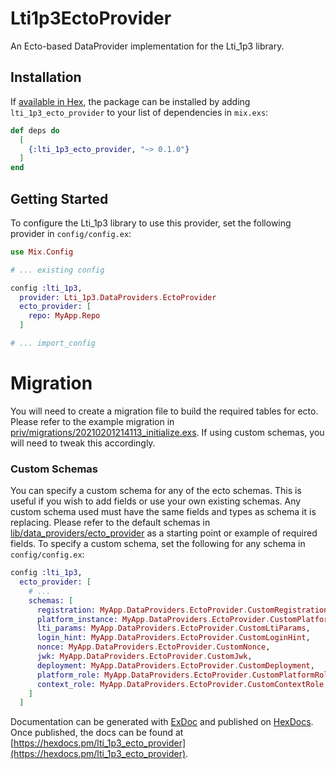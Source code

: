 # Lti1p3EctoProvider

An Ecto-based DataProvider implementation for the Lti_1p3 library.

## Installation

If [available in Hex](https://hex.pm/docs/publish), the package can be installed
by adding `lti_1p3_ecto_provider` to your list of dependencies in `mix.exs`:

```elixir
def deps do
  [
    {:lti_1p3_ecto_provider, "~> 0.1.0"}
  ]
end
```

## Getting Started

To configure the Lti_1p3 library to use this provider, set the following provider in `config/config.ex`:

```elixir
use Mix.Config

# ... existing config

config :lti_1p3,
  provider: Lti_1p3.DataProviders.EctoProvider
  ecto_provider: [
    repo: MyApp.Repo
  ]

# ... import_config

```

# Migration

You will need to create a migration file to build the required tables for ecto. Please refer to the example migration in [priv/migrations/20210201214113_initialize.exs](./priv/migrations/20210201214113_initialize.exs). If using custom schemas, you will need to tweak this accordingly.

### Custom Schemas

You can specify a custom schema for any of the ecto schemas. This is useful if you wish to add fields or use your own existing schemas. Any custom schema used must have the same fields and types as schema it is replacing. Please refer to the default schemas in [lib/data_providers/ecto_provider](./lib/data_providers/ecto_provider) as a  starting point or example of required fields. To specify a custom schema, set the following for any schema in `config/config.ex`:

```elixir
config :lti_1p3,
  ecto_provider: [
    # ...
    schemas: [
      registration: MyApp.DataProviders.EctoProvider.CustomRegistration,
      platform_instance: MyApp.DataProviders.EctoProvider.CustomPlatformInstance,
      lti_params: MyApp.DataProviders.EctoProvider.CustomLtiParams,
      login_hint: MyApp.DataProviders.EctoProvider.CustomLoginHint,
      nonce: MyApp.DataProviders.EctoProvider.CustomNonce,
      jwk: MyApp.DataProviders.EctoProvider.CustomJwk,
      deployment: MyApp.DataProviders.EctoProvider.CustomDeployment,
      platform_role: MyApp.DataProviders.EctoProvider.CustomPlatformRole,
      context_role: MyApp.DataProviders.EctoProvider.CustomContextRole,
    ]
  ]

```


Documentation can be generated with [ExDoc](https://github.com/elixir-lang/ex_doc)
and published on [HexDocs](https://hexdocs.pm). Once published, the docs can
be found at [https://hexdocs.pm/lti_1p3_ecto_provider](https://hexdocs.pm/lti_1p3_ecto_provider).

